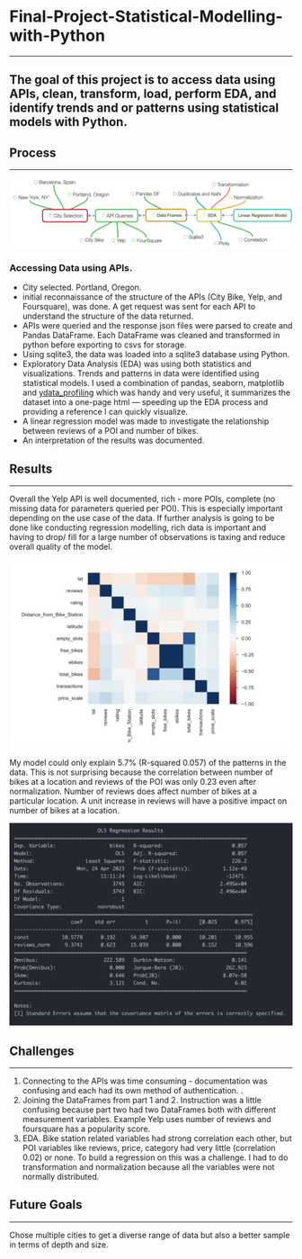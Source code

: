 # Final-Project-Statistical-Modelling-with-Python
---

## The goal of this project is to access data using APIs, clean, transform, load, perform EDA, and identify trends and or patterns using statistical models with Python.

## Process
---
![Project Flow](https://github.com/pokwir/Statistical_Modeling/blob/main/images/Project_flow.png)

### Accessing Data using APIs.
- City selected. Portland, Oregon.
- initial reconnaissance of the structure of the APIs (City Bike, Yelp, and Foursquare), was done. A get request was sent for each API to understand the structure of the data returned.
- APIs were queried and the response json files were parsed to create and Pandas DataFrame. Each DataFrame was cleaned and transformed in python before exporting to csvs for storage.
- Using sqlite3, the data was loaded into a sqlite3 database using Python.
- Exploratory Data Analysis (EDA) was using both statistics and visualizations. Trends and patterns in data were identified using statistical models. I used a combination of pandas, seaborn, matplotlib and [ydata_profiling](https://pypi.org/project/pandas-profiling/) which was handy and very useful, it summarizes the dataset into a one-page html — speeding up the EDA process and providing a reference I can quickly visualize.
- A linear regression model was made to investigate the relationship between reviews of a POI and number of bikes.
- An interpretation of the results was documented.

## Results
---


Overall the Yelp API is well documented, rich - more POIs, complete (no missing data for parameters queried per POI). This is especially important depending on the use case of the data. If further analysis is going to be done like conducting regression modelling, rich data is important and having to drop/ fill for a large number of observations is taxing and reduce overall quality of the model.

![Correlation Heatmap](https://github.com/pokwir/Statistical_Modeling/blob/main/images/Correlation_Heatmap.png)

My model could only explain 5.7% (R-squared 0.057) of the patterns in the data. This is not surprising because the correlation between number of bikes at a location and reviews of the POI was only 0.23 even after normalization. Number of reviews does affect number of bikes at a particular location. A unit increase in reviews will have a positive impact on number of bikes at a location.

![Correlation Model](https://github.com/pokwir/Statistical_Modeling/blob/main/images/Regression_Model.png)


## Challenges
---
1. Connecting to the APIs was time consuming - documentation was confusing and each had its own method of authentication. .
2. Joining the DataFrames from part 1 and 2. Instruction was a little confusing because part two had two DataFrames both with different measurement variables. Example Yelp uses number of reviews and foursquare has a popularity score.
3. EDA. Bike station related variables had strong correlation each other, but POI variables like reviews, price, category had very little (correlation 0.02) or none. To build a regression on this was a challenge. I had to do transformation and normalization because all the variables were not normally distributed.

## Future Goals
---
Chose multiple cities to get a diverse range of data but also a better sample in terms of depth and size.
